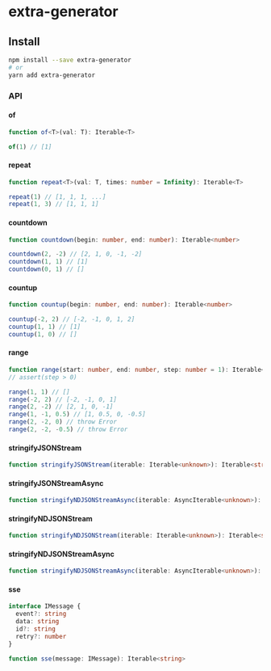 # extra-generator

## Install

```sh
npm install --save extra-generator
# or
yarn add extra-generator
```

### API

#### of

```ts
function of<T>(val: T): Iterable<T>
```

```js
of(1) // [1]
```

#### repeat

```ts
function repeat<T>(val: T, times: number = Infinity): Iterable<T>
```

```js
repeat(1) // [1, 1, 1, ...]
repeat(1, 3) // [1, 1, 1]
```

#### countdown

```ts
function countdown(begin: number, end: number): Iterable<number>
```

```js
countdown(2, -2) // [2, 1, 0, -1, -2]
countdown(1, 1) // [1]
countdown(0, 1) // []
```

#### countup

```ts
function countup(begin: number, end: number): Iterable<number>
```

```js
countup(-2, 2) // [-2, -1, 0, 1, 2]
countup(1, 1) // [1]
countup(1, 0) // []
```

#### range

```ts
function range(start: number, end: number, step: number = 1): Iterable<number>
// assert(step > 0)
```

```js
range(1, 1) // []
range(-2, 2) // [-2, -1, 0, 1]
range(2, -2) // [2, 1, 0, -1]
range(1, -1, 0.5) // [1, 0.5, 0, -0.5]
range(2, -2, 0) // throw Error
range(2, -2, -0.5) // throw Error
```

#### stringifyJSONStream

```ts
function stringifyJSONStream(iterable: Iterable<unknown>): Iterable<string>
```

#### stringifyJSONStreamAsync

```ts
function stringifyNDJSONStreamAsync(iterable: AsyncIterable<unknown>): AsyncIterable<string>
```

#### stringifyNDJSONStream

```ts
function stringifyNDJSONStream(iterable: Iterable<unknown>): Iterable<string>
```

#### stringifyNDJSONStreamAsync

```ts
function stringifyNDJSONStreamAsync(iterable: AsyncIterable<unknown>): AsyncIterable<string>
```

#### sse

```ts
interface IMessage {
  event?: string
  data: string
  id?: string
  retry?: number
}

function sse(message: IMessage): Iterable<string>
```
